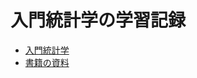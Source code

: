 # 入門統計学の学習記録

* [入門統計学](http://shop.ohmsha.co.jp/shop/shopdetail.html?brandcode=000000001900&search=978-4-274-06855-3&sort=)
* [書籍の資料](http://www.ohmsha.co.jp/data/link/978-4-274-06855-3/)
